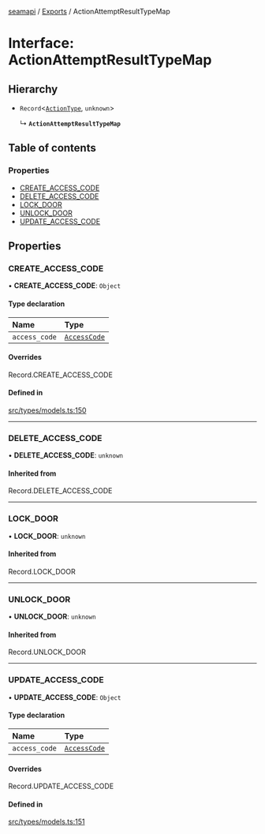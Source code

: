 [seamapi](../README.md) / [Exports](../modules.md) / ActionAttemptResultTypeMap

# Interface: ActionAttemptResultTypeMap

## Hierarchy

- `Record`<[`ActionType`](../modules.md#actiontype), `unknown`\>

  ↳ **`ActionAttemptResultTypeMap`**

## Table of contents

### Properties

- [CREATE\_ACCESS\_CODE](ActionAttemptResultTypeMap.md#create_access_code)
- [DELETE\_ACCESS\_CODE](ActionAttemptResultTypeMap.md#delete_access_code)
- [LOCK\_DOOR](ActionAttemptResultTypeMap.md#lock_door)
- [UNLOCK\_DOOR](ActionAttemptResultTypeMap.md#unlock_door)
- [UPDATE\_ACCESS\_CODE](ActionAttemptResultTypeMap.md#update_access_code)

## Properties

### CREATE\_ACCESS\_CODE

• **CREATE\_ACCESS\_CODE**: `Object`

#### Type declaration

| Name | Type |
| :------ | :------ |
| `access_code` | [`AccessCode`](../modules.md#accesscode) |

#### Overrides

Record.CREATE\_ACCESS\_CODE

#### Defined in

[src/types/models.ts:150](https://github.com/seamapi/javascript/blob/main/src/types/models.ts#L150)

___

### DELETE\_ACCESS\_CODE

• **DELETE\_ACCESS\_CODE**: `unknown`

#### Inherited from

Record.DELETE\_ACCESS\_CODE

___

### LOCK\_DOOR

• **LOCK\_DOOR**: `unknown`

#### Inherited from

Record.LOCK\_DOOR

___

### UNLOCK\_DOOR

• **UNLOCK\_DOOR**: `unknown`

#### Inherited from

Record.UNLOCK\_DOOR

___

### UPDATE\_ACCESS\_CODE

• **UPDATE\_ACCESS\_CODE**: `Object`

#### Type declaration

| Name | Type |
| :------ | :------ |
| `access_code` | [`AccessCode`](../modules.md#accesscode) |

#### Overrides

Record.UPDATE\_ACCESS\_CODE

#### Defined in

[src/types/models.ts:151](https://github.com/seamapi/javascript/blob/main/src/types/models.ts#L151)
